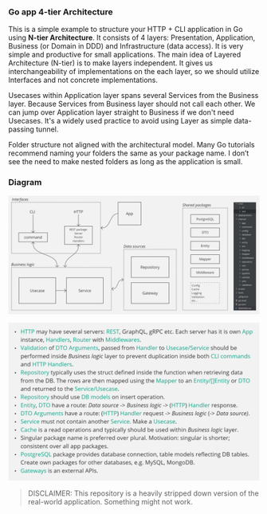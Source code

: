 ### Go app 4-tier Architecture

This is a simple example to structure your HTTP + CLI application in Go using **N-tier Architecture**. It consists of 4 layers: Presentation, Application, Business (or Domain in DDD) and Infrastructure (data access). It is very simple and productive for small applications. The main idea of Layered Architecture (N-tier) is to make layers independent. It gives us interchangeability of implementations on the each layer, so we should utilize Interfaces and not concrete implementations.

Usecases within Application layer spans several Services from the Business layer. Because Services from Business layer should not call each other. We can jump over Application layer straight to Business if we don't need Usecases. It's a widely used practice to avoid using Layer as simple data-passing tunnel.

Folder structure not aligned with the architectural model. Many Go tutorials recommend naming your folders the same as your package name. I don’t see the need to make nested folders as long as the application is small.

### Diagram

![Diagram](diagram.jpg)

![Diagram description](diagram-desc.jpg)

> DISCLAIMER: This repository is a heavily stripped down version of the real-world application. Something might not work.

